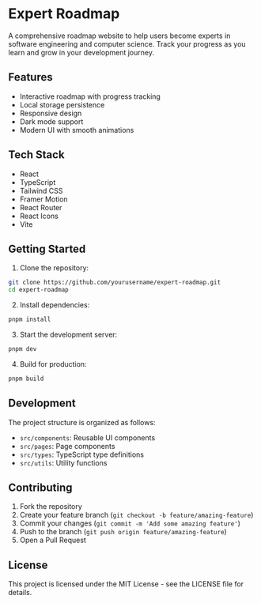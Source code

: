# Expert Roadmap

A comprehensive roadmap website to help users become experts in software engineering and computer science. Track your progress as you learn and grow in your development journey.

## Features

- Interactive roadmap with progress tracking
- Local storage persistence
- Responsive design
- Dark mode support
- Modern UI with smooth animations

## Tech Stack

- React
- TypeScript
- Tailwind CSS
- Framer Motion
- React Router
- React Icons
- Vite

## Getting Started

1. Clone the repository:

```bash
git clone https://github.com/yourusername/expert-roadmap.git
cd expert-roadmap
```

2. Install dependencies:

```bash
pnpm install
```

3. Start the development server:

```bash
pnpm dev
```

4. Build for production:

```bash
pnpm build
```

## Development

The project structure is organized as follows:

- `src/components`: Reusable UI components
- `src/pages`: Page components
- `src/types`: TypeScript type definitions
- `src/utils`: Utility functions

## Contributing

1. Fork the repository
2. Create your feature branch (`git checkout -b feature/amazing-feature`)
3. Commit your changes (`git commit -m 'Add some amazing feature'`)
4. Push to the branch (`git push origin feature/amazing-feature`)
5. Open a Pull Request

## License

This project is licensed under the MIT License - see the LICENSE file for details.
